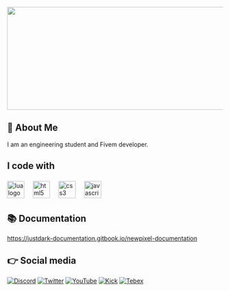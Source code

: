 <p align="center">
  <img width="612" height="240" src="https://imgur.com/p7RUgcT.png">
</p>

## 👋 About Me
I am an engineering student and Fivem developer.
<h2 align="left">I code with</h2>

###

<div align="left">
  <img src="https://cdn.jsdelivr.net/gh/devicons/devicon/icons/lua/lua-original.svg" height="40" alt="lua logo"  />
  <img width="12" />
  <img src="https://cdn.jsdelivr.net/gh/devicons/devicon/icons/html5/html5-original.svg" height="40" alt="html5 logo"  />
  <img width="12" />
  <img src="https://cdn.jsdelivr.net/gh/devicons/devicon/icons/css3/css3-original.svg" height="40" alt="css3 logo"  />
  <img width="12" />
  <img src="https://cdn.jsdelivr.net/gh/devicons/devicon/icons/javascript/javascript-original.svg" height="40" alt="javascript logo"  />
</div>

###

## 📚 Documentation
https://justdark-documentation.gitbook.io/newpixel-documentation

## 👉 Social media
[![Discord](https://img.shields.io/badge/Discord-%237289DA.svg?style=for-the-badge&logo=discord&logoColor=white)](https://discord.gg/s6SmjkfZ6s)
[![Twitter](https://img.shields.io/badge/X-%23000.svg?style=for-the-badge&logo=X&logoColor=white)](https://x.com/JustD1rk)
[![YouTube](https://img.shields.io/badge/YouTube-%23FF0000.svg?style=for-the-badge&logo=YouTube&logoColor=white)](https://www.youtube.com/@newpixelstore)
[![Kick](https://img.shields.io/badge/Kick-%2353FC18.svg?style=for-the-badge&logo=Kick&logoColor=white)](https://kick.com/justd1rk)
[![Tebex](https://img.shields.io/badge/Tebex-%23000.svg?style=for-the-badge&logo=Tebex&logoColor=white)](https://newpixel.tebex.io/)
